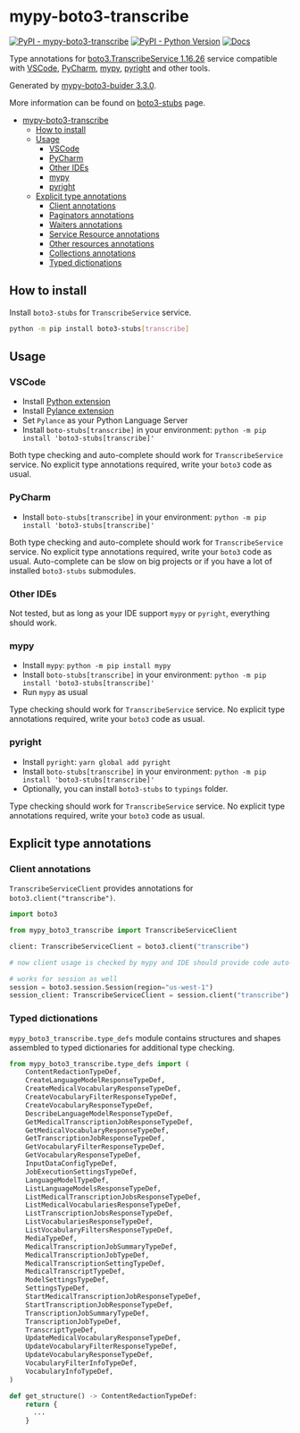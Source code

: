 # mypy-boto3-transcribe

[![PyPI - mypy-boto3-transcribe](https://img.shields.io/pypi/v/mypy-boto3-transcribe.svg?color=blue)](https://pypi.org/project/mypy-boto3-transcribe)
[![PyPI - Python Version](https://img.shields.io/pypi/pyversions/mypy-boto3-transcribe.svg?color=blue)](https://pypi.org/project/mypy-boto3-transcribe)
[![Docs](https://img.shields.io/readthedocs/mypy-boto3-builder.svg?color=blue)](https://mypy-boto3-builder.readthedocs.io/)

Type annotations for
[boto3.TranscribeService 1.16.26](https://boto3.amazonaws.com/v1/documentation/api/1.16.26/reference/services/transcribe.html#TranscribeService) service
compatible with
[VSCode](https://code.visualstudio.com/),
[PyCharm](https://www.jetbrains.com/pycharm/),
[mypy](https://github.com/python/mypy),
[pyright](https://github.com/microsoft/pyright)
and other tools.

Generated by [mypy-boto3-buider 3.3.0](https://github.com/vemel/mypy_boto3_builder).

More information can be found on [boto3-stubs](https://pypi.org/project/boto3-stubs/) page.

- [mypy-boto3-transcribe](#mypy-boto3-transcribe)
  - [How to install](#how-to-install)
  - [Usage](#usage)
    - [VSCode](#vscode)
    - [PyCharm](#pycharm)
    - [Other IDEs](#other-ides)
    - [mypy](#mypy)
    - [pyright](#pyright)
  - [Explicit type annotations](#explicit-type-annotations)
    - [Client annotations](#client-annotations)
    - [Paginators annotations](#paginators-annotations)
    - [Waiters annotations](#waiters-annotations)
    - [Service Resource annotations](#service-resource-annotations)
    - [Other resources annotations](#other-resources-annotations)
    - [Collections annotations](#collections-annotations)
    - [Typed dictionations](#typed-dictionations)

## How to install

Install `boto3-stubs` for `TranscribeService` service.

```bash
python -m pip install boto3-stubs[transcribe]
```

## Usage

### VSCode

- Install [Python extension](https://marketplace.visualstudio.com/items?itemName=ms-python.python)
- Install [Pylance extension](https://marketplace.visualstudio.com/items?itemName=ms-python.vscode-pylance)
- Set `Pylance` as your Python Language Server
- Install `boto-stubs[transcribe]` in your environment: `python -m pip install 'boto3-stubs[transcribe]'`

Both type checking and auto-complete should work for `TranscribeService` service.
No explicit type annotations required, write your `boto3` code as usual.

### PyCharm

- Install `boto-stubs[transcribe]` in your environment: `python -m pip install 'boto3-stubs[transcribe]'`

Both type checking and auto-complete should work for `TranscribeService` service.
No explicit type annotations required, write your `boto3` code as usual.
Auto-complete can be slow on big projects or if you have a lot of installed `boto3-stubs` submodules.

### Other IDEs

Not tested, but as long as your IDE support `mypy` or `pyright`, everything should work.

### mypy

- Install `mypy`: `python -m pip install mypy`
- Install `boto-stubs[transcribe]` in your environment: `python -m pip install 'boto3-stubs[transcribe]'`
- Run `mypy` as usual

Type checking should work for `TranscribeService` service.
No explicit type annotations required, write your `boto3` code as usual.

### pyright

- Install `pyright`: `yarn global add pyright`
- Install `boto-stubs[transcribe]` in your environment: `python -m pip install 'boto3-stubs[transcribe]'`
- Optionally, you can install `boto3-stubs` to `typings` folder.

Type checking should work for `TranscribeService` service.
No explicit type annotations required, write your `boto3` code as usual.

## Explicit type annotations

### Client annotations

`TranscribeServiceClient` provides annotations for `boto3.client("transcribe")`.

```python
import boto3

from mypy_boto3_transcribe import TranscribeServiceClient

client: TranscribeServiceClient = boto3.client("transcribe")

# now client usage is checked by mypy and IDE should provide code auto-complete

# works for session as well
session = boto3.session.Session(region="us-west-1")
session_client: TranscribeServiceClient = session.client("transcribe")
```








### Typed dictionations

`mypy_boto3_transcribe.type_defs` module contains structures and shapes assembled
to typed dictionaries for additional type checking.

```python
from mypy_boto3_transcribe.type_defs import (
    ContentRedactionTypeDef,
    CreateLanguageModelResponseTypeDef,
    CreateMedicalVocabularyResponseTypeDef,
    CreateVocabularyFilterResponseTypeDef,
    CreateVocabularyResponseTypeDef,
    DescribeLanguageModelResponseTypeDef,
    GetMedicalTranscriptionJobResponseTypeDef,
    GetMedicalVocabularyResponseTypeDef,
    GetTranscriptionJobResponseTypeDef,
    GetVocabularyFilterResponseTypeDef,
    GetVocabularyResponseTypeDef,
    InputDataConfigTypeDef,
    JobExecutionSettingsTypeDef,
    LanguageModelTypeDef,
    ListLanguageModelsResponseTypeDef,
    ListMedicalTranscriptionJobsResponseTypeDef,
    ListMedicalVocabulariesResponseTypeDef,
    ListTranscriptionJobsResponseTypeDef,
    ListVocabulariesResponseTypeDef,
    ListVocabularyFiltersResponseTypeDef,
    MediaTypeDef,
    MedicalTranscriptionJobSummaryTypeDef,
    MedicalTranscriptionJobTypeDef,
    MedicalTranscriptionSettingTypeDef,
    MedicalTranscriptTypeDef,
    ModelSettingsTypeDef,
    SettingsTypeDef,
    StartMedicalTranscriptionJobResponseTypeDef,
    StartTranscriptionJobResponseTypeDef,
    TranscriptionJobSummaryTypeDef,
    TranscriptionJobTypeDef,
    TranscriptTypeDef,
    UpdateMedicalVocabularyResponseTypeDef,
    UpdateVocabularyFilterResponseTypeDef,
    UpdateVocabularyResponseTypeDef,
    VocabularyFilterInfoTypeDef,
    VocabularyInfoTypeDef,
)

def get_structure() -> ContentRedactionTypeDef:
    return {
      ...
    }
```
